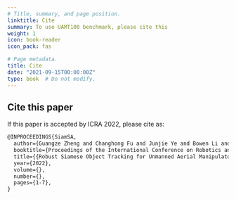 ```yaml
---
# Title, summary, and page position.
linktitle: Cite
summary: To use UAMT100 benchmark, please cite this
weight: 1
icon: book-reader
icon_pack: fas

# Page metadata.
title: Cite
date: "2021-09-15T00:00:00Z"
type: book  # Do not modify.
---
```


## Cite this paper

If this paper is accepted by ICRA 2022, please cite as:

```tex
@INPROCEEDINGS{SiamSA,
  author={Guangze Zheng and Changhong Fu and Junjie Ye and Bowen Li and Geng Lu and Jia Pan},
  booktitle={Proceedings of the International Conference on Robotics and Automation (ICRA)}, 
  title={{Robust Siamese Object Tracking for Unmanned Aerial Manipulator}}, 
  year={2022},
  volume={},
  number={},
  pages={1-7},
}
```

